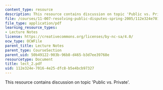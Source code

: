 ```yaml
---
content_type: resource
description: This resource contains discussion on topic 'Public vs. Private'.
file: /courses/11-007-resolving-public-disputes-spring-2005/112e324e70164e25dfc8b5e4bcb97327_lect_2.pdf
file_type: application/pdf
learning_resource_types:
- Lecture Notes
license: https://creativecommons.org/licenses/by-nc-sa/4.0/
ocw_type: OCWFile
parent_title: Lecture Notes
parent_type: CourseSection
parent_uid: 50b49122-903b-96b8-d465-b3d7ee39768e
resourcetype: Document
title: lect_2.pdf
uid: 112e324e-7016-4e25-dfc8-b5e4bcb97327
---
```

This resource contains discussion on topic 'Public vs. Private'.